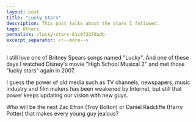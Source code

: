 ```yaml
---
layout: post
title: "Lucky Stars"
description: This post talks about the stars I followed.
tags: Others
permalink: /lucky-stars-61c0f327dadb
excerpt_separator: <!--more-->
---
```

I still love one of Britney Spears songs named "Lucky". And one of these days I watched Disney's movie "High School Musical 2" and met those "lucky stars" again in 2007.

I guess the power of old media such as TV channels, newspapers, music industry and film makers has been weakened by Internet, but still that power keeps updating our vision with new guys.

Who will be the next Zac Efron (Troy Bolton) or Daniel Radcliffe (Harry Potter) that makes every young guy jealous?
<!--more-->
